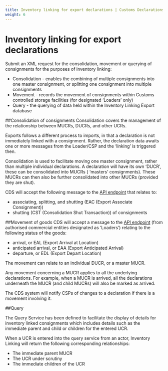 ```yaml
---
title: Inventory linking for export declarations | Customs Declarations End-to-End Service Guide
weight: 6
---
```


# Inventory linking for export declarations

Submit an XML request for the consolidation, movement or querying of consignments for the purposes of inventory linking:

- Consolidation - enables the combining of multiple consignments into one master consignment, or splitting one consignment into multiple consignments
- Movement - records the movement of consignments within Customs controlled storage facilities (for designated ‘Loaders’ only)
- Query - the querying of data held within the Inventory Linking Export database

##Consolidation of consignments
Consolidation covers the management of the relationship between MUCRs, DUCRs, and other UCRs.

Exports follows a different process to imports, in that a declaration is not immediately linked with a consignment. Rather, the declaration data awaits one or more messages from the Loader/CSP and the ‘linking’ is triggered then.

Consolidation is used to facilitate moving one master consignment, rather than multiple individual declarations. A declaration will have its own ‘DUCR’, these can be consolidated into MUCRs ( ‘masters’ consignments). These MUCRs can then also be further consolidated into other MUCRs (provided they are shut).

CDS will accept the following message to the [API endpoint](/api-documentation/docs/api/service/customs-inventory-linking-exports) that relates to:

- associating, splitting, and shutting (EAC (Export Associate Consignment)) 
- shutting (CST (Consolidation Shut Transaction)) of consignments

##Movement of goods
CDS will accept a message to the [API endpoint](/api-documentation/docs/api/service/customs-inventory-linking-exports) (from authorised commercial entities designated as ‘Loaders’) relating to the following status of the goods:

- arrival, or EAL (Export Arrival at Location)
- anticipated arrival, or EAA (Export Anticipated Arrival)
- departure, or EDL (Export Depart Location)

The movement can relate to an individual DUCR, or a master MUCR.

Any movement concerning a MUCR applies to all the underlying declarations. For example, when a MUCR is arrived, all the declarations underneath the MUCR (and child MUCRs) will also be marked as arrived.

The CDS system will notify CSPs of changes to a declaration if there is a movement involving it.

##Query
 
The Query Service has been defined to facilitate the display of details for inventory linked consignments which includes details such as the immediate parent and child or children for the entered UCR.

When a UCR is entered into the query service from an actor, Inventory Linking will return the following corresponding relationships:

- The immediate parent MUCR
- The UCR under scrutiny
- The immediate children of the UCR
